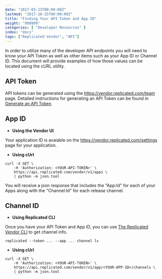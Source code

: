```yaml
---
date: "2017-03-13T00:00:00Z"
lastmod: "2017-10-25T00:00:00Z"
title: "Finding Your API Token and App ID"
weight: "999999"
categories: [ "Developer Resources" ]
index: "docs"
tags: ["Replicated Vendor", "API"]
---
```


In order to utilize many of the developer API endpoints you will need to know your API Token as well as other items such as your App ID or Channel ID. This document will provide examples of how those values can be located using the cURL utility.

## API Token

API tokens can be generated using the https://vendor.replicated.com/team page. Detailed instructions for generating an API Token can be found
in [Generate an API Token](/docs/kb/developer-resources/generate-api-token).

## App ID

- **Using the Vendor UI**

Your application ID is avaiable on the https://vendor.replicated.com/settings page for your application.

- **Using cUrl**

```shell
curl -X GET \
    -H 'Authorization: <YOUR-API-TOKEN>' \
    https://api.replicated.com/vendor/v1/apps \
    | python -m json.tool
```

You will receive a json response that includes the "App:Id" for each of your Apps along with the "Channel:Id" for each release channel.

## Channel ID

- **Using Replicated CLI**

Once you have your API Token and App ID, you can use [The Replicated Vendor CLI](/api/replicated-vendor-cli) to get channel info.

```shell
replicated --token ... --app ... channel ls
```


- **Using cUrl**

```shell
curl -X GET \
    -H 'Authorization: <YOUR-API-TOKEN>' \
    https://api.replicated.com/vendor/v1/app/<YOUR-APP-ID>/channels \
    | python -m json.tool
```
